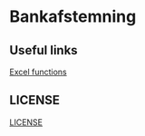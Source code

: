 # Bankafstemning

## Useful links
[Excel functions](excel_funtions.md)

## LICENSE
[LICENSE](LICENSE)